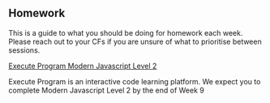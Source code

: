 ## Homework 

This is a guide to what you should be doing for homework each week. Please reach out to your CFs if you are unsure of what to prioritise between sessions.


[Execute Program Modern Javascript Level 2](https://www.executeprogram.com)

   Execute Program is an interactive code learning platform. We expect you to complete Modern Javascript Level 2 by the end of Week 9
